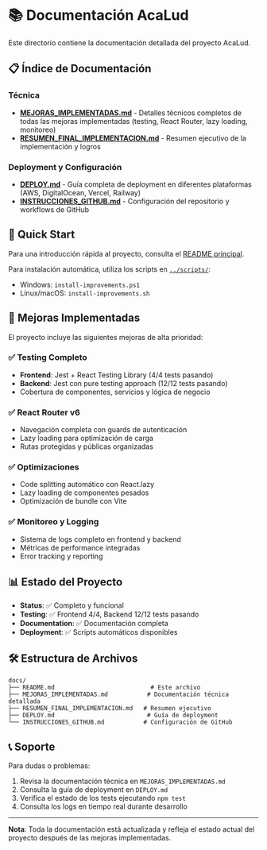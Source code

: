 # 📚 Documentación AcaLud

Este directorio contiene la documentación detallada del proyecto AcaLud.

## 📋 Índice de Documentación

### Técnica
- **[MEJORAS_IMPLEMENTADAS.md](./MEJORAS_IMPLEMENTADAS.md)** - Detalles técnicos completos de todas las mejoras implementadas (testing, React Router, lazy loading, monitoreo)
- **[RESUMEN_FINAL_IMPLEMENTACION.md](./RESUMEN_FINAL_IMPLEMENTACION.md)** - Resumen ejecutivo de la implementación y logros

### Deployment y Configuración
- **[DEPLOY.md](./DEPLOY.md)** - Guía completa de deployment en diferentes plataformas (AWS, DigitalOcean, Vercel, Railway)
- **[INSTRUCCIONES_GITHUB.md](./INSTRUCCIONES_GITHUB.md)** - Configuración del repositorio y workflows de GitHub

## 🚀 Quick Start

Para una introducción rápida al proyecto, consulta el [README principal](../README.md).

Para instalación automática, utiliza los scripts en [`../scripts/`](../scripts/):
- Windows: `install-improvements.ps1`
- Linux/macOS: `install-improvements.sh`

## 🎯 Mejoras Implementadas

El proyecto incluye las siguientes mejoras de alta prioridad:

### ✅ Testing Completo
- **Frontend**: Jest + React Testing Library (4/4 tests pasando)
- **Backend**: Jest con pure testing approach (12/12 tests pasando)
- Cobertura de componentes, servicios y lógica de negocio

### ✅ React Router v6
- Navegación completa con guards de autenticación
- Lazy loading para optimización de carga
- Rutas protegidas y públicas organizadas

### ✅ Optimizaciones
- Code splitting automático con React.lazy
- Lazy loading de componentes pesados
- Optimización de bundle con Vite

### ✅ Monitoreo y Logging
- Sistema de logs completo en frontend y backend
- Métricas de performance integradas
- Error tracking y reporting

## 📊 Estado del Proyecto

- **Status**: ✅ Completo y funcional
- **Testing**: ✅ Frontend 4/4, Backend 12/12 tests pasando
- **Documentation**: ✅ Documentación completa
- **Deployment**: ✅ Scripts automáticos disponibles

## 🛠️ Estructura de Archivos

```
docs/
├── README.md                           # Este archivo
├── MEJORAS_IMPLEMENTADAS.md           # Documentación técnica detallada
├── RESUMEN_FINAL_IMPLEMENTACION.md   # Resumen ejecutivo
├── DEPLOY.md                          # Guía de deployment
└── INSTRUCCIONES_GITHUB.md           # Configuración de GitHub
```

## 📞 Soporte

Para dudas o problemas:
1. Revisa la documentación técnica en `MEJORAS_IMPLEMENTADAS.md`
2. Consulta la guía de deployment en `DEPLOY.md`
3. Verifica el estado de los tests ejecutando `npm test`
4. Consulta los logs en tiempo real durante desarrollo

---

**Nota**: Toda la documentación está actualizada y refleja el estado actual del proyecto después de las mejoras implementadas.
